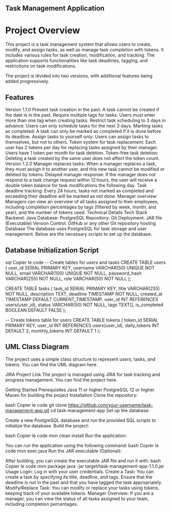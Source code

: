 ## Task Management Application
# Project Overview
This project is a task management system that allows users to create, modify, and assign tasks, as well as manage task completion with tokens. It includes various rules for task creation, modification, and tracking. The application supports functionalities like task deadlines, tagging, and restrictions on task modifications.

The project is divided into two versions, with additional features being added progressively.

## Features
Version 1.1.0
Prevent task creation in the past: A task cannot be created if the date is in the past.
Require multiple tags for tasks: Users must enter more than one tag when creating tasks.
Restrict task scheduling to 3 days in advance: Users can only schedule tasks for the next 3 days.
Marking tasks as completed: A task can only be marked as completed if it is done before its deadline.
Assign tasks to yourself only: Users can assign tasks to themselves, but not to others.
Token system for task replacement:
Each user has 2 tokens per day for replacing tasks assigned by their manager.
Users have 1 token per month for task deletion.
Token-free task deletion: Deleting a task created by the same user does not affect the token count.
Version 1.2.0
Manager replaces tasks: When a manager replaces a task, they must assign it to another user, and this new task cannot be modified or deleted by tokens.
Delayed manager response: If the manager does not respond to a task change request within 12 hours, the user will receive a double token balance for task modifications the following day.
Task deadline tracking: Every 24 hours, tasks not marked as completed and exceeding their deadline will be marked as not done.
Manager overview: Managers can view an overview of all tasks assigned to their employees, including completion percentages by tags (filtered by week, month, and year), and the number of tokens used.
Technical Details
Tech Stack
Backend: Java
Database: PostgreSQL
Repository: Git
Deployment: JAR file (Executable)
Version Control: GitHub or any other Git repository hosting
Database
The database uses PostgreSQL for task storage and user management. Below are the necessary scripts to set up the database.

## Database Initialization Script
sql
Copier le code
-- Create tables for users and tasks
CREATE TABLE users (
    user_id SERIAL PRIMARY KEY,
    username VARCHAR(50) UNIQUE NOT NULL,
    email VARCHAR(100) UNIQUE NOT NULL,
    password_hash VARCHAR(255) NOT NULL,
    role VARCHAR(50) NOT NULL
);

CREATE TABLE tasks (
    task_id SERIAL PRIMARY KEY,
    title VARCHAR(255) NOT NULL,
    description TEXT,
    deadline TIMESTAMP NOT NULL,
    created_at TIMESTAMP DEFAULT CURRENT_TIMESTAMP,
    user_id INT REFERENCES users(user_id),
    status VARCHAR(50) NOT NULL,
    tags TEXT[],
    is_completed BOOLEAN DEFAULT FALSE
);

-- Create tokens table for users
CREATE TABLE tokens (
    token_id SERIAL PRIMARY KEY,
    user_id INT REFERENCES users(user_id),
    daily_tokens INT DEFAULT 2,
    monthly_tokens INT DEFAULT 1
);
## UML Class Diagram
The project uses a simple class structure to represent users, tasks, and tokens. You can find the UML diagram here.

JIRA Project Link
The project is managed using JIRA for task tracking and progress management. You can find the project here.

Getting Started
Prerequisites
Java 11 or higher
PostgreSQL 12 or higher
Maven for building the project
Installation
Clone the repository:

bash
Copier le code
git clone https://github.com/your-username/task-management-app.git
cd task-management-app
Set up the database:

Create a new PostgreSQL database and run the provided SQL scripts to initialize the database.
Build the project:

bash
Copier le code
mvn clean install
Run the application:

You can run the application using the following command:
bash
Copier le code
mvn exec:java
Run the JAR executable (Optional):

After building, you can create the executable JAR file and run it with:
bash
Copier le code
mvn package
java -jar target/task-management-app-1.1.0.jar
Usage
Login: Log in with your user credentials.
Create a Task: You can create a task by specifying its title, deadline, and tags. Ensure that the deadline is not in the past and that you have tagged the task appropriately.
Modify/Replace Task: You can modify or replace your tasks using tokens, keeping track of your available tokens.
Manager Overview: If you are a manager, you can view the status of all tasks assigned to your team, including completion percentages.
